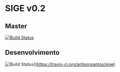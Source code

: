# SIGE v0.2

## Master
[![Build Status](https://travis-ci.org/arilsonsantos/sige.svg?branch=master)](https://travis-ci.org/arilsonsantos/sige)

## Desenvolvimento
![Build Status](https://travis-ci.org/arilsonsantos/sige.svg?branch=desenvolvimento)](https://travis-ci.org/arilsonsantos/sige)
